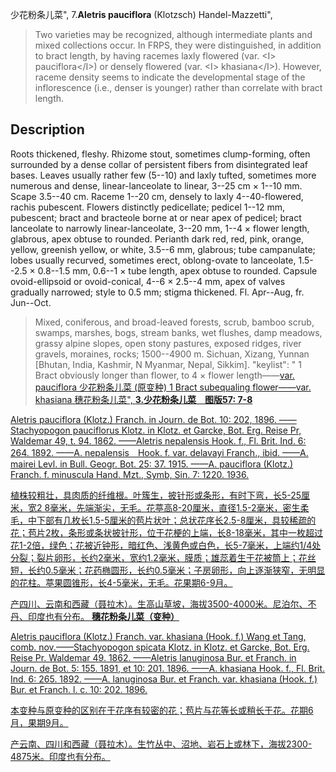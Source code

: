 少花粉条儿菜",
7.**Aletris pauciflora** (Klotzsch) Handel-Mazzetti",

> Two varieties may be recognized, although intermediate plants and mixed collections occur. In FRPS, they were distinguished, in addition to bract length, by having racemes laxly flowered (var. &lt;I&gt; pauciflora&lt;/I&gt;) or densely flowered (var. &lt;I&gt; khasiana&lt;/I&gt;). However, raceme density seems to indicate the developmental stage of the inflorescence (i.e., denser is younger) rather than correlate with bract length.

## Description
Roots thickened, fleshy. Rhizome stout, sometimes clump-forming, often surrounded by a dense collar of persistent fibers from disintegrated leaf bases. Leaves usually rather few (5--10) and laxly tufted, sometimes more numerous and dense, linear-lanceolate to linear, 3--25 cm × 1--10 mm. Scape 3.5--40 cm. Raceme 1--20 cm, densely to laxly 4--40-flowered, rachis pubescent. Flowers distinctly pedicellate; pedicel 1--12 mm, pubescent; bract and bracteole borne at or near apex of pedicel; bract lanceolate to narrowly linear-lanceolate, 3--20 mm, 1--4 × flower length, glabrous, apex obtuse to rounded. Perianth dark red, red, pink, orange, yellow, greenish yellow, or white, 3.5--6 mm, glabrous; tube campanulate; lobes usually recurved, sometimes erect, oblong-ovate to lanceolate, 1.5--2.5 × 0.8--1.5 mm, 0.6--1 × tube length, apex obtuse to rounded. Capsule ovoid-ellipsoid or ovoid-conical, 4--6 × 2.5--4 mm, apex of valves gradually narrowed; style to 0.5 mm; stigma thickened. Fl. Apr--Aug, fr. Jun--Oct.

> Mixed, coniferous, and broad-leaved forests, scrub, bamboo scrub, swamps, marshes, bogs, stream banks, wet flushes, damp meadows, grassy alpine slopes, open stony pastures, exposed ridges, river gravels, moraines, rocks; 1500--4900 m. Sichuan, Xizang, Yunnan [Bhutan, India, Kashmir, N Myanmar, Nepal, Sikkim].
  "keylist": "
1 Bract obviously longer than flower, to 4 × flower length——<a href='/info/Aletris pauciflora var. pauciflora?t=foc'>var. pauciflora 少花粉条儿菜 (原变种)
1 Bract subequaling flower——<a href='/info/Aletris pauciflora var. khasiana?t=foc'>var. khasiana 穗花粉条儿菜",
**3.少花粉条儿菜　图版57: 7-8**

Aletris pauciflora (Klotz.) Franch. in Journ. de Bot. 10: 202, 1896. ——Stachyopogon pauciflorus Klotz. in Klotz. et Garcke, Bot. Erg. Reise Pr, Waldemar 49, t. 94. 1862. ——Aletris nepalensis Hook. f., Fl. Brit. Ind. 6: 264. 1892. ——A. nepalensis　Hook. f. var. delavayi Franch., ibid. ——A. mairei Levl. in Bull. Geogr. Bot. 25: 37. 1915. ——A. pauciflora (Klotz.) Franch. f. minuscula Hand. Mzt., Symb, Sin. 7: 1220. 1936.

植株较粗壮，具肉质的纤维根。叶簇生，披针形或条形，有时下弯，长5-25厘米，宽2 8毫米，先端渐尖，无毛。花葶高8-20厘米，直径1.5-2毫米，密生柔毛，中下部有几枚长1.5-5厘米的苞片状叶；总状花序长2.5-8厘米，具较稀疏的花；苞片2枚，条形或条状披针形，位于花梗的上端，长8-18毫米，其中一枚超过花1-2倍，绿色；花被近钟形，暗红色、浅黄色或白色，长5-7毫米，上端约1/4处分裂；裂片卵形，长约2毫米，宽约1.2毫米，膜质；雄蕊着生于花被筒上；花丝短，长约0.5毫米；花药椭圆形，长约0.5毫米；子房卵形，向上逐渐狭窄，无明显的花柱。葶果圆锥形，长4-5毫米，无毛。花果期6-9月。

产四川、云南和西藏（聂拉木）。生高山草坡，海拔3500-4000米。尼泊尔、不丹、印度也有分布。
**穗花粉条儿菜（变种）**

Aletris pauciflora (Klotz.) Franch. var. khasiana (Hook. f.) Wang et Tang, comb. nov.——Stachyopogon spicata Klotz. in Klotz. et Garcke, Bot. Erg. Reise Pr. Waldemar 49. 1862. ——Aletris lanuginosa Bur. et Franch. in Journ. de Bot. 5: 155. 1891, et 10: 201. 1896. ——A. khasiana Hook. f., Fl. Brit. Ind. 6: 265. 1892. ——A. lanuginosa Bur. et Franch. var. khasiana (Hook. f.) Bur. et Franch. l. c. 10: 202. 1896.

本变种与原变种的区别在于花序有较密的花；苞片与花等长或稍长于花。花期6月，果期9月。

产云南、四川和西藏（聂拉木）。生竹丛中、沼地、岩石上或林下，海拔2300-4875米。印度也有分布。
